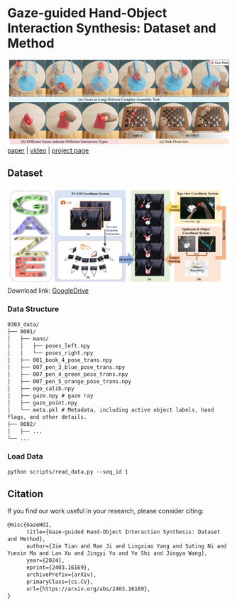 # Gaze-guided Hand-Object Interaction Synthesis: Dataset and Method
![](doc/teaser.png)
[paper](https://arxiv.org/abs/2403.16169) |
[video](https://www.youtube.com/watch?v=BR9qkQQpUfg) | 
[project page](https://takiee.github.io/gaze-hoi/)
## Dataset
![](doc/dataset.png)
Download link: [GoogleDrive](https://drive.google.com/drive/folders/1_3i8Pw_GLx4lDmULPVxJMWNG8fTa2rzY?usp=drive_link)
### Data Structure
```
0303_data/
├── 0001/
│   ├── mano/
│   │   ├── poses_left.npy 
│   │   └── poses_right.npy 
│   ├── 001_book_4_pose_trans.npy
│   ├── 007_pen_3_blue_pose_trans.npy
│   ├── 007_pen_4_green_pose_trans.npy
│   ├── 007_pen_5_orange_pose_trans.npy
│   ├── ego_calib.npy
│   ├── gaze.npy # gaze ray
│   ├── gaze_point.npy
│   └── meta.pkl # Metadata, including active object labels, hand flags, and other details.
├── 0002/
│   ├── ...
└── ...
```

### Load Data
```
python scripts/read_data.py --seq_id 1
```

## Citation
If you find our work useful in your research, please consider citing:

```
@misc{GazeHOI,
      title={Gaze-guided Hand-Object Interaction Synthesis: Dataset and Method}, 
      author={Jie Tian and Ran Ji and Lingxiao Yang and Suting Ni and Yuexin Ma and Lan Xu and Jingyi Yu and Ye Shi and Jingya Wang},
      year={2024},
      eprint={2403.16169},
      archivePrefix={arXiv},
      primaryClass={cs.CV},
      url={https://arxiv.org/abs/2403.16169}, 
}
```
